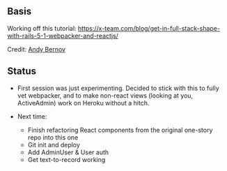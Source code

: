 ## Basis
Working off this tutorial: https://x-team.com/blog/get-in-full-stack-shape-with-rails-5-1-webpacker-and-reactjs/

Credit: [Andy Bernov](https://x-team.com/blog/author/andy-barnov/)

## Status

* First session was just experimenting. Decided to stick with this to fully vet webpacker, and to make non-react views (looking at you, ActiveAdmin) work on Heroku without a hitch.

* Next time:
  * Finish refactoring React components from the original one-story repo into this one
  * Git init and deploy
  * Add AdminUser & User auth
  * Get text-to-record working 
